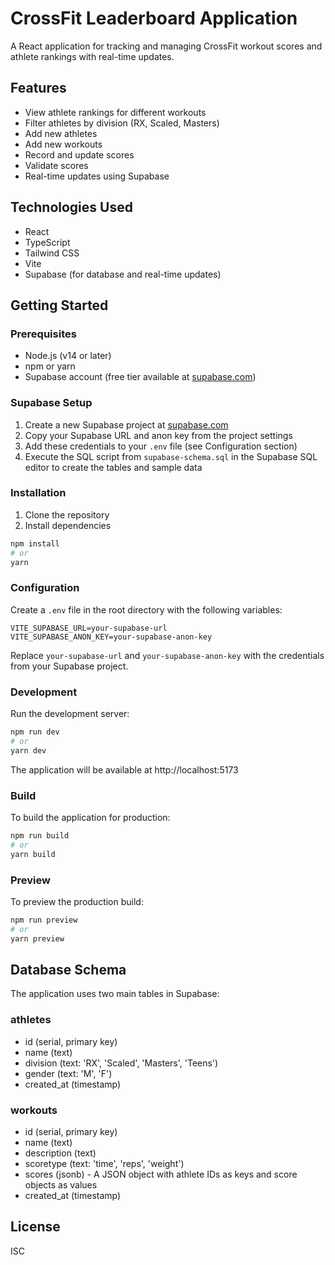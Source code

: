 # CrossFit Leaderboard Application

A React application for tracking and managing CrossFit workout scores and athlete rankings with real-time updates.

## Features

- View athlete rankings for different workouts
- Filter athletes by division (RX, Scaled, Masters)
- Add new athletes
- Add new workouts
- Record and update scores
- Validate scores
- Real-time updates using Supabase

## Technologies Used

- React
- TypeScript
- Tailwind CSS
- Vite
- Supabase (for database and real-time updates)

## Getting Started

### Prerequisites

- Node.js (v14 or later)
- npm or yarn
- Supabase account (free tier available at [supabase.com](https://supabase.com))

### Supabase Setup

1. Create a new Supabase project at [supabase.com](https://supabase.com)
2. Copy your Supabase URL and anon key from the project settings
3. Add these credentials to your `.env` file (see Configuration section)
4. Execute the SQL script from `supabase-schema.sql` in the Supabase SQL editor to create the tables and sample data

### Installation

1. Clone the repository
2. Install dependencies

```bash
npm install
# or
yarn
```

### Configuration

Create a `.env` file in the root directory with the following variables:

```
VITE_SUPABASE_URL=your-supabase-url
VITE_SUPABASE_ANON_KEY=your-supabase-anon-key
```

Replace `your-supabase-url` and `your-supabase-anon-key` with the credentials from your Supabase project.

### Development

Run the development server:

```bash
npm run dev
# or
yarn dev
```

The application will be available at http://localhost:5173

### Build

To build the application for production:

```bash
npm run build
# or
yarn build
```

### Preview

To preview the production build:

```bash
npm run preview
# or
yarn preview
```

## Database Schema

The application uses two main tables in Supabase:

### athletes
- id (serial, primary key)
- name (text)
- division (text: 'RX', 'Scaled', 'Masters', 'Teens')
- gender (text: 'M', 'F')
- created_at (timestamp)

### workouts
- id (serial, primary key)
- name (text)
- description (text)
- scoretype (text: 'time', 'reps', 'weight')
- scores (jsonb) - A JSON object with athlete IDs as keys and score objects as values
- created_at (timestamp)

## License

ISC 